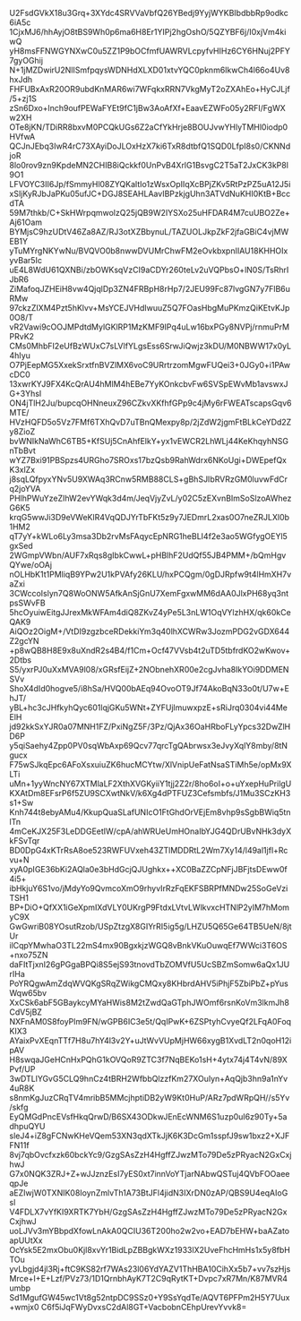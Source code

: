 U2FsdGVkX18u3Grq+3XYdc4SRVVaVbfQ26YBedj9YyjWYKBIbdbbRp9odkc6iA5c
1CjxMJ6/hhAyjO8tBS9Wh0p6ma6H8Er1YIPj2hgOshO/5QZYBF6j/I0xjVm4kiwQ
yH8msFFNWGYNXwC0u5ZZ1P9bOCfmfUAWRVLcpyfvHIHz6CY6HNuj2PFY7gyOGhij
N+1jMZDwirU2NlISmfpqysWDNHdXLXD01xtvYQC0pknm6IkwCh4l66o4Uv8hxJdh
FHFUBxAxR20OR9ubdKnMAR6wi7WFqkxRRN7VkgMyT2oZXAhEo+HyCJLjf/5+zj1S
zSn6Dxo+lnch9oufPEWaFYEt9fC1jBw3AoAfXf+EaavEZWFo05y2RFI/FgWXw2XH
OTe8jKN/TDiRR8bxvM0PCQkUGs6Z2aCfYkHrje8BOUJvwYHlyTMHl0iodp0HVfwA
QCJnJEbq3IwR4rC73XAyiDoJLOxHzX7ki6TxR8dtbfQ1SQD0LfpI8s0/CKNNdjoR
8lo0rov9zn9KpdeMN2CHIB8iQckkf0UnPvB4XrlG1BsvgC2T5aT2JxCK3kP8l9O1
LFVOYC3II6Jp/fSmmyHl08ZYQKaltIo1zWsxOpIIqXcBPjZKv5RtPzPZ5uA12J5i
xSIjKyRJbJaPKu05ufJC+DGJ8SEAHLAavIBPzkjgUhn3ATVdNuKHI0KtB+BccdTA
59M7thkb/C+SkHWrpqmwolzQ25jQB9W2IYSXo25uHFDAR4M7cuUBO2Ze+Aj61Oam
BYMjsC9hzUDtV46Za8AZ/RJ3otXZBbynuL/TAZUOLJkpZkF2jfaGBiC4vjMWEB1Y
yTuMYrgNKYwNu/BVQVO0b8nwwDVUMrChwFM2eOvkbxpnIIAU18KHHOIxyvBar5Ic
uE4L8WdU61QXNBi/zbOWKsqVzCI9aCDYr260teLv2uVQPbsO+lN0S/TsRhrIJbR6
ZiMafoqJZHEiH8vw4QjqlDp3ZN4FRBpH8rHp7/2JEU99Fc87lvgGN7y7FlB6uRMw
97ckzZIXM4Pzt5hKlvv+MsYCEJVHdIwuuZ5Q7FOasHbgMuPKmzQiKEtvKJp0O8/T
vR2Vawi9cOOJMPdtdMylGKlRP1MzKMF9IPq4uLw16bxPGy8NVPj/rnmuPrMPRvK2
CMs0MhbFI2eUfBzWUxC7sLVlfYLgsEss6SrwJiQwjz3kDU/M0NBWW17x0yL4hIyu
O7PjEepMG5XxekSrxtfnBVZlMX6voC9URrtrzomMgwFUQei3+0JGy0+i1PAwcDC0
13xwrKYJ9FX4KcQrAU4hMlM4hEBe7YyKOnkcbvFw6SVSpEWvMb1avswxJG+3YhsI
ON4jTlH2Ju/bupcqOHNneuxZ96CZkvXKfhfGPp9c4jMy6rFWEATscapsGqv6MTE/
HVzHQFD5o5Vz7FMf6TXhQvD7uTBnQMexpy8p/2jZdW2jgmFtBLkCeYDd2Zy8ZioZ
bvWNIkNaWhC6TB5+KfSUj5CnAhfElkY+yx1vEWCR2LhWLj44KeKhqyhNSGnTbBvt
wYZ7Bxi91PBSpzs4URGho7SROxs17bzQsb9RahWdrx6NKoUgi+DWEpefQxK3xlZx
j8sqLQfpyxYNv5U9XWAq3RCnw5RMB88CLS+gBhSJIbRVRzGM0luvwFdCrq2joYVA
PHlhPWuYzeZIhW2evYWqk3d4m/JeqVjyZvL/y02C5zEXvnBImSoSlzoAWhezG6K5
krqG5wwJi3D9eVWeKlR4VqQDJYrTbFKt5z9y7JEDmrL2xas0O7neZRJLXl0b1HM2
qT7yY+kWLo6Ly3msa3Db2rvMsFAqycEpNRG1heBLI4f2e3ao5WGfygOEYl5gxSed
2WGmpVWbn/AUF7xRqs8gIbkCwwL+pHBlhF2UdQf55JB4PMM+/bQmHgvQYwe/oOAj
nOLHbK1t1PMliqB9YPw2U1kPVAfy26KLU/hxPCQgm/0gDJRpfw9t4lHmXH7vaZxi
3CWccoIslyn7Q8WoONW5AfkAnSjGnU7XemFgxwMM6dAA0JlxPH68yq3ntpsSWvFB
5hcOyuiwEitgJJrexMkWFAm4diQ8ZKvZ4yPe5L3nLW1OqVYlzhHX/qk60kCeQAK9
AiQOz2OigM+/VtDI9zgzbceRDekkiYm3q40lhXCWRw3JozmPDG2vGDX644Z2gcYN
+p8wQB8H8E9x8uXndR2s4B4/f1Cm+Ocf47VVsb4t2uTD5tbfrdKO2wKwov+2Dtbs
S5/yxrPJ0uXxMVA9l08/xGRsfEijZ+2NObnehXR00e2cgJvha8IkYOi9DDMENSVv
ShoX4dId0hogve5/i8hSa/HVQ00bAEq94OvoOT9Jf74AkoBqN33o0t/U7w+EhJT/
yBL+hc3cJHfkyhQyc601lqjGKu5WNt+ZYFUjlmuwxpzE+sRiJrq0304vi44MeElH
jd92kkSxYJR0a07MNH1FZ/PxiNgZ5F/3Pz/QjAx36OaHRboFLyYpcs32DwZlHD6P
y5qiSaehy4Zpp0PV0sqWbAxp69Qcv77qrcTgQAbrwsx3eJvyXqlY8mby/8tNgucx
F75wSJkqEpc6AFoXsxuiuZK6hucMCYtw/XlVnipUeFatNsaSTiMh5e/opMx9XLTi
uMn+1yyWncNY67XTMlaLF2XthXVGKyiiY1tjj2Z2r/8ho6oI+o+uYxepHuPrilgU
KXAtDm8EFsrP6f5ZU9SCXwtNkV/k6Xg4dPTFUZ3Cefsmbfs/J1Mu3SCzKH3s1+Sw
Knh744t8ebyAMu4/KkupQuaSLafUNIcO1FtGhdOrVEjEm8vhp9sSgbBWiq5tnlTn
4mCeKJX25F3LeDDGEetIW/cpA/ahWRUeUmHOnaIbYJG4QDrUBvNHk3dyXkFSvTqr
BD0DpG4xKTrRsA8oe523RWFUVxeh43ZTlMDDRtL2Wm7Xy14/l49al1jfl+Rcvu+N
xyA0pIGE36bKi2AQla0e3bHdGcjQJUghkx++XC0BaZZCpNFjJBFjtsDEww0f4i5+
ibHkjuY6S1vo/jMdyYo9QvmcoXmO9rhyvIrRzFqEKFSBRPfMNDw25SoGeVziTSH1
BP+DiO+QfXX1iGeXpmIXdVLY0UKrgP9FtdxLVtvLWlkvxcHTNlP2yIM7hMomyC9X
GwGwriB08YOsutRzob/USpZtzgX8GIYrRI5ig5g/LHZU5Q65Ge64TB5UeN/8jtUr
ilCqpYMwhaO3TL22mS4mx90BgxkjzWGQ8vBnkVKuOuwqEf7WWci3T6OS+nxo75ZN
daFItTjxnI26gPGgaBPQi8S5ejS93tnovdTbZOMVfU5UcSBZmSomw6aQx1JUrIHa
PoYRQgwAmZdqWVQKgSRqZWikgCMQxy8KHbrdAHV5iPhjF5ZbiPbZ+pYusWqw65bv
XxCSk6abF5GBaykcyMYaHWis8M2tZwdQaGTphJWOmf6rsnKoVm3lkmJh8CdV5jBZ
NXFnAM0S8foyPlm9FN/wGPB6IC3e5t/QqIPwK+6ZSPtyhCvyeQf2LFqA0FoqKIX3
AYaixPvXEqnTTf7H8u7hY4l3v2Y+uJtWvVUpMjHW66xygB1XvdLT2n0qoH12ipAV
H8swqaJGeHCnHxPQhG1kOVQoR9ZTC3f7NqBEKo1sH+4ytx74j4T4vN/89XPvf/UP
3wDTLlYGvG5CLQ9hnCz4tBRH2WfbbQlzzfKm27XOuIyn+AqQjb3hn9a1nYv4uR8K
s8nmKgJuzCRqTV4mribB5MMcjhptiDB2yW9Kt0HuP/ARz7pdWRpQH//s5Yv/skfg
EyQMGdPncEVsfHkqQrwD/B6SX43ODkwJEnEcWNM6S1uzp0uI6z90Ty+5adhpuQYU
sleJ4+iZ8gFCNwKHeVQem53XN3qdXTkJjK6K3DcGm1sspfJ9sw1bxz2+XJFFN11f
8vj7qbOvcfxzk60bckYc9/GzgSAsZzH4HgffZJwzMTo79De5zPRyacN2GxCxjhwJ
G7x0NQK3ZRJ+Z+wJJznzEsI7yES0xt7innVoYTjarNAbwQSTuj4QVbFOOaeeqpJe
aEZIwjW0TXNIK08IoynZmlvTh1A73BtJFl4jidN3IXrDN0zAP/QBS9U4eqAIoGsl
V4FDLX7vYfKI9XRTK7YbH/GzgSAsZzH4HgffZJwzMTo79De5zPRyacN2GxCxjhwJ
uoLJVv3mYBbpdXfowLnAkA0QCIU36T200ho2w2vo+EAD7bEHW+baAZatoapUUtXx
OcYsk5E2mxObu0Kjl8xvYr1BidLpZBBgkWXz1933lX2UveFhcHmHs1x5y8fbHTOu
yvLbgjd4jl3Rj+ftC9KS82rf7WAs23l06YdYAZV1ThHBA10CihXx5b7+vv7szHjs
Mrce+I+E+Lzf/PVz73/1D1QrnbhAyK7T2C9qRytKT+Dvpc7xR7Mn/K87MVR4umbp
Sd1MgufGW45wc1Vt8g52ntpDC9SSz0+Y9SsYqdTe/AQVT6PFPm2H5Y7Uux+wmjx0
C6f5iJqFWyDvxsC2dAl8GT+VacbobnCEhpUrevYvvk8=
